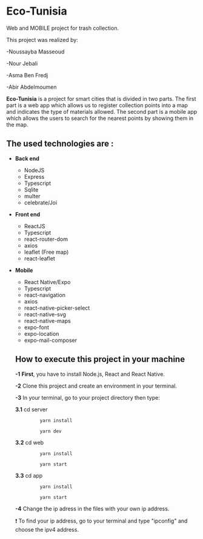 # Eco-Tunisia
Web and MOBILE project for trash collection.

This project was realized by:

-Noussayba Masseoud 

-Nour Jebali 

-Asma Ben Fredj 

-Abir Abdelmoumen

**Eco-Tunisia** is a project for smart cities that is divided in two parts.
The first part is a web app which allows us to register collection points into a map 
and indicates the type of materials allowed.
The second part is a mobile app which allows the users to  search for the nearest 
points by showing them in the map.
## The used technologies are :
 - **Back end**
    - NodeJS
    - Express
    - Typescript
    - Sqlite
    - multer
    - celebrate/Joi
  
  - **Front end**
    - ReactJS
    - Typescript
    - react-router-dom
    - axios
    - leaflet (Free map)
    - react-leaflet
  
  - **Mobile**
    - React Native/Expo
    - Typescript
    - react-navigation
    - axios
    - react-native-picker-select
    - react-native-svg
    - react-native-maps
    - expo-font
    - expo-location
    - expo-mail-composer
    
    ## How to execute this project in your machine
    
    **-1** **First**, you have to install Node.js, React and React Native. 
    
    **-2** Clone this project and create an environment in your terminal.
    
    **-3** In your terminal, go to your project directory then type:
    
       **3.1**   cd server
          
                 yarn install
             
                 yarn dev
             
       **3.2**   cd web
          
                 yarn install
                   
                 yarn start
             
       **3.3**   cd app
          
                 yarn install
                   
                 yarn start
             
    **-4** Change the ip adress in the files with your own ip address.
    
    ❗ To find your ip address, go to your terminal and type "ipconfig" and choose the ipv4 address.
             
             
    
   
    
